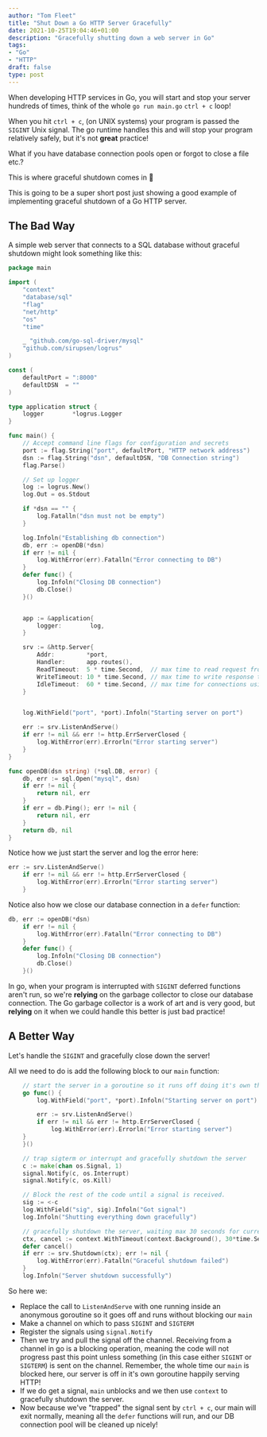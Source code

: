 ```yaml
---
author: "Tom Fleet"
title: "Shut Down a Go HTTP Server Gracefully"
date: 2021-10-25T19:04:46+01:00
description: "Gracefully shutting down a web server in Go"
tags:
- "Go"
- "HTTP"
draft: false
type: post
---
```


When developing HTTP services in Go, you will start and stop your server hundreds of times, think of the whole `go run main.go` `ctrl + c` loop!

When you hit `ctrl + c`, (on UNIX systems) your program is passed the `SIGINT` Unix signal. The go runtime handles this and will stop your program relatively safely, but it's not **great** practice!

What if you have database connection pools open or forgot to close a file etc.?

This is where graceful shutdown comes in :tada:

This is going to be a super short post just showing a good example of implementing graceful shutdown of a Go HTTP server.

## The Bad Way

A simple web server that connects to a SQL database without graceful shutdown might look something like this:

```go
package main

import (
    "context"
    "database/sql"
    "flag"
    "net/http"
    "os"
    "time"

    _ "github.com/go-sql-driver/mysql"
    "github.com/sirupsen/logrus"
)

const (
    defaultPort = ":8000"
    defaultDSN  = ""
)

type application struct {
    logger        *logrus.Logger
}

func main() {
    // Accept command line flags for configuration and secrets
    port := flag.String("port", defaultPort, "HTTP network address")
    dsn := flag.String("dsn", defaultDSN, "DB Connection string")
    flag.Parse()

    // Set up logger
    log := logrus.New()
    log.Out = os.Stdout

    if *dsn == "" {
        log.Fatalln("dsn must not be empty")
    }

    log.Infoln("Establishing db connection")
    db, err := openDB(*dsn)
    if err != nil {
        log.WithError(err).Fatalln("Error connecting to DB")
    }
    defer func() {
        log.Infoln("Closing DB connection")
        db.Close()
    }()


    app := &application{
        logger:        log,
    }

    srv := &http.Server{
        Addr:         *port,
        Handler:      app.routes(),
        ReadTimeout:  5 * time.Second,  // max time to read request from the client
        WriteTimeout: 10 * time.Second, // max time to write response to the client
        IdleTimeout:  60 * time.Second, // max time for connections using TCP Keep-Alive
    }


    log.WithField("port", *port).Infoln("Starting server on port")

    err := srv.ListenAndServe()
    if err != nil && err != http.ErrServerClosed {
        log.WithError(err).Errorln("Error starting server")
    }
}

func openDB(dsn string) (*sql.DB, error) {
    db, err := sql.Open("mysql", dsn)
    if err != nil {
        return nil, err
    }
    if err = db.Ping(); err != nil {
        return nil, err
    }
    return db, nil
}

```

Notice how we just start the server and log the error here:

```go
err := srv.ListenAndServe()
    if err != nil && err != http.ErrServerClosed {
        log.WithError(err).Errorln("Error starting server")
    }
```

Notice also how we close our database connection in a `defer` function:

```go
db, err := openDB(*dsn)
    if err != nil {
        log.WithError(err).Fatalln("Error connecting to DB")
    }
    defer func() {
        log.Infoln("Closing DB connection")
        db.Close()
    }()
```

In go, when your program is interrupted with `SIGINT` deferred functions aren't run, so we're **relying** on the garbage collector to close our database connection. The Go garbage collector is a work of art and is very good, but **relying** on it when we could handle this better is just bad practice!

## A Better Way

Let's handle the `SIGINT` and gracefully close down the server!

All we need to do is add the following block to our `main` function:

```go
    // start the server in a goroutine so it runs off doing it's own thing
    go func() {
        log.WithField("port", *port).Infoln("Starting server on port")

        err := srv.ListenAndServe()
        if err != nil && err != http.ErrServerClosed {
            log.WithError(err).Errorln("Error starting server")
    }
    }()

    // trap sigterm or interrupt and gracefully shutdown the server
    c := make(chan os.Signal, 1)
    signal.Notify(c, os.Interrupt)
    signal.Notify(c, os.Kill)

    // Block the rest of the code until a signal is received.
    sig := <-c
    log.WithField("sig", sig).Infoln("Got signal")
    log.Infoln("Shutting everything down gracefully")

    // gracefully shutdown the server, waiting max 30 seconds for current operations to complete
    ctx, cancel := context.WithTimeout(context.Background(), 30*time.Second)
    defer cancel()
    if err := srv.Shutdown(ctx); err != nil {
        log.WithError(err).Fatalln("Graceful shutdown failed")
    }
    log.Infoln("Server shutdown successfully")
```

So here we:

* Replace the call to `ListenAndServe` with one running inside an anonymous goroutine so it goes off and runs without blocking our `main`
* Make a channel on which to pass `SIGINT` and `SIGTERM`
* Register the signals using `signal.Notify`
* Then we try and pull the signal off the channel. Receiving from a channel in go is a blocking operation, meaning the code will not progress past this point unless something (in this case either `SIGINT` or `SIGTERM`) is sent on the channel. Remember, the whole time our `main` is blocked here, our server is off in it's own goroutine happily serving HTTP!
* If we do get a signal, `main` unblocks and we then use `context` to gracefully shutdown the server.
* Now because we've "trapped" the signal sent by `ctrl + c`, our main will exit normally, meaning all the `defer` functions will run, and our DB connection pool will be cleaned up nicely!
